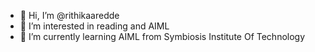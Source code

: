 - 👋 Hi, I’m @rithikaaredde
- 👀 I’m interested in reading and AIML
- 🌱 I’m currently learning AIML from Symbiosis Institute Of Technology

<!---
rithikaaredde/rithikaaredde is a ✨ special ✨ repository because its `README.md` (this file) appears on your GitHub profile.
You can click the Preview link to take a look at your changes.
--->
